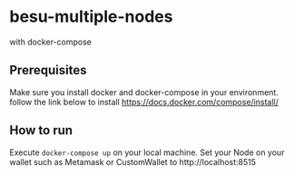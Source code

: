 # besu-multiple-nodes
with docker-compose

## Prerequisites
Make sure you install docker and docker-compose in your environment.
follow the link below to install
https://docs.docker.com/compose/install/

## How to run
Execute `docker-compose up` on your local machine.
Set your Node on your wallet such as Metamask or CustomWallet to http://localhost:8515
